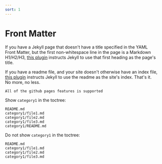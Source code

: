 ```yaml
---
sort: 1
---
```


# Front Matter
If you have a Jekyll page that doesn't have a title specified in the YAML Front Matter, but the first non-whitespace line in the page is a Markdown H1/H2/H3, [this plugin](https://rubygems.org/gems/jekyll-titles-from-headings) instructs Jekyll to use that first heading as the page's title.


If you have a readme file, and your site doesn't otherwise have an index file, [this plugin](https://rubygems.org/gems/jekyll-readme-index) instructs Jekyll to use the readme as the site's index. That's it. No more, no less.

```tip
All of the github pages features is supported
```

Show `category1` in the toctree:
```
README.md
category1/file1.md
category1/file2.md
category1/file3.md
category1/README.md
```

Do not show `category1` in the toctree:
```
README.md
category1/file1.md
category1/file2.md
category1/file3.md
```
